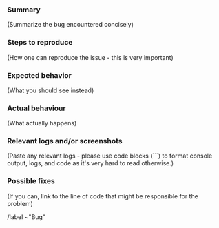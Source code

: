 ### Summary

(Summarize the bug encountered concisely)

### Steps to reproduce

(How one can reproduce the issue - this is very important)

### Expected behavior

(What you should see instead)

### Actual behaviour

(What actually happens)

### Relevant logs and/or screenshots

(Paste any relevant logs - please use code blocks (```) to format console output,
logs, and code as it's very hard to read otherwise.)


### Possible fixes

(If you can, link to the line of code that might be responsible for the problem)


/label ~"Bug"
